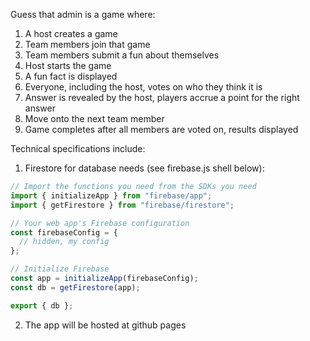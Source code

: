 Guess that admin is a game where:

1. A host creates a game
2. Team members join that game
3. Team members submit a fun about themselves
4. Host starts the game
5. A fun fact is displayed
6. Everyone, including the host, votes on who they think it is
7. Answer is revealed by the host, players accrue a point for the right answer
8. Move onto the next team member
9. Game completes after all members are voted on, results displayed

Technical specifications include:

1. Firestore for database needs (see firebase.js shell below):

```javascript
// Import the functions you need from the SDKs you need
import { initializeApp } from "firebase/app";
import { getFirestore } from "firebase/firestore";

// Your web app's Firebase configuration
const firebaseConfig = {
  // hidden, my config
};

// Initialize Firebase
const app = initializeApp(firebaseConfig);
const db = getFirestore(app);

export { db };

```

2. The app will be hosted at github pages